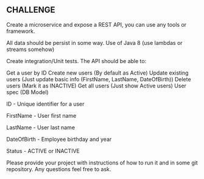 ## CHALLENGE

Create a microservice and expose a REST API, you can use any tools or framework.

All data should be persist in some way.
Use of Java 8 (use lambdas or streams somehow)

Create integration/Unit tests. 
The API should be able to:

Get a user by ID
Create new users (By default as Active)
Update existing users (Just update basic info (FirstName, LastName, DateOfBirth))
Delete users (Mark it as INACTIVE)
Get all users (Just show Active users)
User spec (DB Model)

ID - Unique identifier for a user

FirstName - User first name

LastName - User last name

DateOfBirth - Employee birthday and year

Status - ACTIVE or INACTIVE

Please provide your project with instructions of how to run it and in some git repository. Any questions feel free to ask.